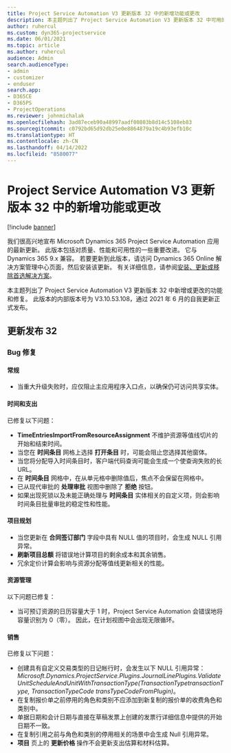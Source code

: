 ```yaml
---
title: Project Service Automation V3 更新版本 32 中的新增功能或更改
description: 本主题列出了 Project Service Automation V3 更新版本 32 中可用的功能和修复。
author: ruhercul
ms.custom: dyn365-projectservice
ms.date: 06/01/2021
ms.topic: article
ms.author: ruhercul
audience: Admin
search.audienceType:
- admin
- customizer
- enduser
search.app:
- D365CE
- D365PS
- ProjectOperations
ms.reviewer: johnmichalak
ms.openlocfilehash: 3ad87eceb90a48997aadf00803b8d14c5108eb83
ms.sourcegitcommit: c0792bd65d92db25e0e8864879a19c4b93efb10c
ms.translationtype: HT
ms.contentlocale: zh-CN
ms.lasthandoff: 04/14/2022
ms.locfileid: "8580077"
---
```

# <a name="whats-new-or-changed-in-project-service-automation-update-release-32-v3"></a>Project Service Automation V3 更新版本 32 中的新增功能或更改

[!include [banner](../includes/psa-now-project-operations.md)]

我们很高兴地宣布 Microsoft Dynamics 365 Project Service Automation 应用的最新更新。 此版本包括对质量、性能和可用性的一些重要改进。 它与 Dynamics 365 9.x 兼容。 若要更新到此版本，请访问 Dynamics 365 Online 解决方案管理中心页面，然后安装该更新。 有关详细信息，请参阅[安装、更新或移除首选解决方案](/power-platform/admin/install-remove-preferred-solution)。

本主题列出了 Project Service Automation V3 更新版本 32 中新增或更改的功能和修复。 此版本的内部版本号为 V3.10.53.108，通过 2021 年 6 月的自我更新正式发布。

## <a name="update-release-32"></a>更新发布 32

### <a name="bug-fixes"></a>Bug 修复

#### <a name="general"></a>常规

- 当重大升级失败时，应仅阻止主应用程序入口点，以确保仍可访问共享实体。

#### <a name="time-and-expense"></a>时间和支出

已修复以下问题：

- **TimeEntriesImportFromResourceAssignment** 不维护资源等值线切片的开始和结束时间。
- 当您在 **时间条目** 网格上选择 **打开条目** 时，可能会阻止您选择其他窗体。
- 当您将分配导入时间条目时，客户端代码查询可能会生成一个使查询失败的长 URL。
- 在 **时间条目** 网格中，在从单元格中删除值后，焦点不会保留在网格中。
- 已从现代审批的 **处理审批** 视图中删除了 **拒绝** 按钮。
- 如果出现死锁以及未能正确处理与 **时间条目** 实体相关的自定义项，则会影响时间条目批量审批的稳定性和性能。

#### <a name="project-planning"></a>项目规划

- 当您更新在 **合同签订部门** 字段中具有 NULL 值的项目时，会生成 NULL 引用异常。
- **刷新项目总额** 将错误地计算项目的剩余成本和其余销售。
- 冗余定价计算会影响与资源分配等值线更新相关的性能。

#### <a name="resource-management"></a>资源管理

以下问题已修复：

- 当可预订资源的日历容量大于 1 时，Project Service Automation 会错误地将容量识别为 0（零）。 因此，在计划视图中会出现无限循环。

#### <a name="sales"></a>销售

已修复以下问题：

- 创建具有自定义交易类型的日记帐行时，会发生以下 NULL 引用异常：*Microsoft.Dynamics.ProjectService.Plugins.JournalLinePlugins.ValidateUnitScheduleAndUnitWithTransactionType(TransactionTypetransactionType, TransactionTypeCode transTypeCodeFromPlugin)*。
- 在复制报价单之前停用的角色和类别不应添加到新复制的报价单的收费角色和类别中。
- 单据日期和会计日期与直接在草稿发票上创建的发票行详细信息中提供的开始日期不一致。
- 在复制引用之前与角色和类别的停用相关的场景中会生成 Null 引用异常。
- **项目** 页上的 **更新价格** 操作不会更新支出估算和材料估算。
